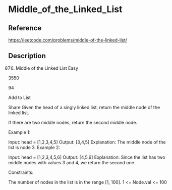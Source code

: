 # Middle_of_the_Linked_List
## Reference
https://leetcode.com/problems/middle-of-the-linked-list/

## Description


876. Middle of the Linked List
Easy

3550

94

Add to List

Share
Given the head of a singly linked list, return the middle node of the linked list.

If there are two middle nodes, return the second middle node.

Example 1:

Input: head = [1,2,3,4,5]
Output: [3,4,5]
Explanation: The middle node of the list is node 3.
Example 2:


Input: head = [1,2,3,4,5,6]
Output: [4,5,6]
Explanation: Since the list has two middle nodes with values 3 and 4, we return the second one.
 

Constraints:

The number of nodes in the list is in the range [1, 100].
1 <= Node.val <= 100